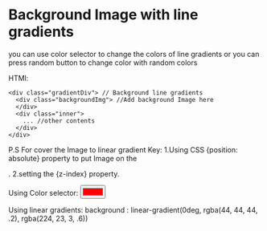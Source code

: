 # Background Image with line gradients
you can use color selector to change the colors of line gradients
or you can press random button to change color with random colors

HTMl:
```script
<div class="gradientDiv"> // Background line gradients
  <div class="backgroundImg"> //Add background Image here
  </div>
  <div class="inner">
    ... //other contents
  </div>
</div>
```

P.S For cover the Image to linear gradient
Key: 1.Using CSS {position: absolute} property to put Image on the <div class="gradientDiv">.
     2.setting the {z-index} property.

Using Color selector:
<input type="color" id="color1" value="#ff0000">

Using linear gradients:
<CSS>
background : linear-gradient(0deg, rgba(44, 44, 44, .2), rgba(224, 23, 3, .6))

